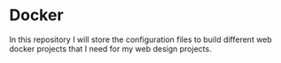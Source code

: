 # Docker
In this repository I will store the configuration files to build different web docker projects that I need for my web design projects. 
